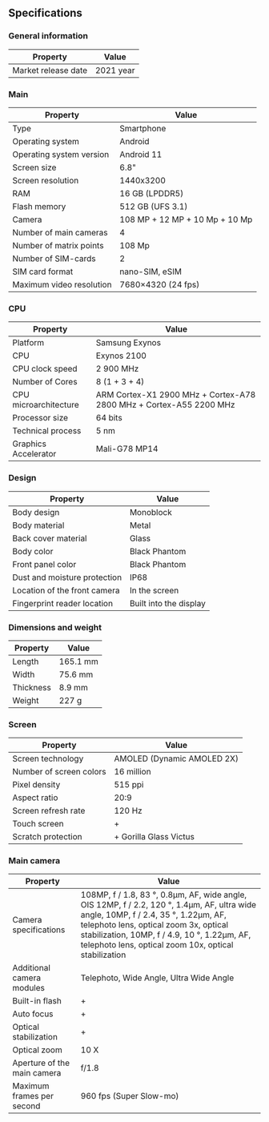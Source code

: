 ## Specifications

### General information
Property | Value
-------- | -----
Market release date | 2021 year
### Main
Property | Value
-------- | ------
Type | Smartphone
Operating system | Android
Operating system version | Android 11
Screen size | 6.8"
Screen resolution | 1440x3200
RAM | 16 GB (LPDDR5)
Flash memory | 512 GB (UFS 3.1)
Camera | 108 MP + 12 MP + 10 Mp + 10 Mp
Number of main cameras | 4
Number of matrix points | 108 Mp
Number of SIM-cards | 2
SIM card format | nano-SIM, eSIM
Maximum video resolution | 7680×4320 (24 fps)
### CPU
Property | Value
-------- | -------
Platform | Samsung Exynos
CPU | Exynos 2100
CPU clock speed | 2 900 MHz
Number of Cores | 8 (1 + 3 + 4)
CPU microarchitecture | ARM Cortex-X1 2900 MHz + Cortex-A78 2800 MHz + Cortex-A55 2200 MHz
Processor size | 64 bits
Technical process | 5 nm
Graphics Accelerator | Mali-G78 MP14
### Design
Property | Value
-------- | -----
Body design | Monoblock
Body material | Metal
Back cover material | Glass
Body color | Black Phantom
Front panel color | Black Phantom
Dust and moisture protection | IP68
Location of the front camera | In the screen
Fingerprint reader location | Built into the display
### Dimensions and weight
Property | Value
-------- | -----
Length | 165.1 mm
Width | 75.6 mm
Thickness | 8.9 mm
Weight | 227 g
### Screen
Property | Value
-------- | -----
Screen technology | AMOLED (Dynamic AMOLED 2X)
Number of screen colors | 16 million
Pixel density | 515 ppi
Aspect ratio | 20:9
Screen refresh rate | 120 Hz
Touch screen | +
Scratch protection | + Gorilla Glass Victus
### Main camera
Property | Value
-------- | -----
Camera specifications | 108MP, f / 1.8, 83 °, 0.8μm, AF, wide angle, OIS 12MP, f / 2.2, 120 °, 1.4μm, AF, ultra wide angle, 10MP, f / 2.4, 35 °, 1.22μm, AF, telephoto lens, optical zoom 3x, optical stabilization, 10MP, f / 4.9, 10 °, 1.22μm, AF, telephoto lens, optical zoom 10x, optical stabilization
Additional camera modules | Telephoto, Wide Angle, Ultra Wide Angle
Built-in flash | +
Auto focus | +
Optical stabilization | +
Optical zoom | 10 X
Aperture of the main camera | f/1.8
Maximum frames per second | 960 fps  (Super Slow-mo)